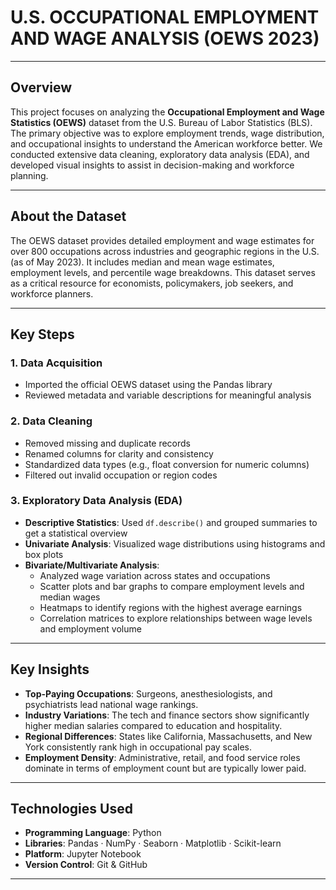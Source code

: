 #  U.S. OCCUPATIONAL EMPLOYMENT AND WAGE ANALYSIS (OEWS 2023)

---

##  Overview

This project focuses on analyzing the **Occupational Employment and Wage Statistics (OEWS)** dataset from the U.S. Bureau of Labor Statistics (BLS). The primary objective was to explore employment trends, wage distribution, and occupational insights to understand the American workforce better. We conducted extensive data cleaning, exploratory data analysis (EDA), and developed visual insights to assist in decision-making and workforce planning.

---

##  About the Dataset

The OEWS dataset provides detailed employment and wage estimates for over 800 occupations across industries and geographic regions in the U.S. (as of May 2023). It includes median and mean wage estimates, employment levels, and percentile wage breakdowns. This dataset serves as a critical resource for economists, policymakers, job seekers, and workforce planners.

---

##  Key Steps

### 1. **Data Acquisition**
- Imported the official OEWS dataset using the Pandas library
- Reviewed metadata and variable descriptions for meaningful analysis

### 2. **Data Cleaning**
- Removed missing and duplicate records
- Renamed columns for clarity and consistency
- Standardized data types (e.g., float conversion for numeric columns)
- Filtered out invalid occupation or region codes

### 3. **Exploratory Data Analysis (EDA)**
- **Descriptive Statistics**: Used `df.describe()` and grouped summaries to get a statistical overview
- **Univariate Analysis**: Visualized wage distributions using histograms and box plots
- **Bivariate/Multivariate Analysis**:
  - Analyzed wage variation across states and occupations
  - Scatter plots and bar graphs to compare employment levels and median wages
  - Heatmaps to identify regions with the highest average earnings
  - Correlation matrices to explore relationships between wage levels and employment volume

---

##  Key Insights

- **Top-Paying Occupations**: Surgeons, anesthesiologists, and psychiatrists lead national wage rankings.
- **Industry Variations**: The tech and finance sectors show significantly higher median salaries compared to education and hospitality.
- **Regional Differences**: States like California, Massachusetts, and New York consistently rank high in occupational pay scales.
- **Employment Density**: Administrative, retail, and food service roles dominate in terms of employment count but are typically lower paid.

---

##  Technologies Used
- **Programming Language**: Python
- **Libraries**: Pandas · NumPy · Seaborn · Matplotlib · Scikit-learn
- **Platform**: Jupyter Notebook
- **Version Control**: Git & GitHub

---


